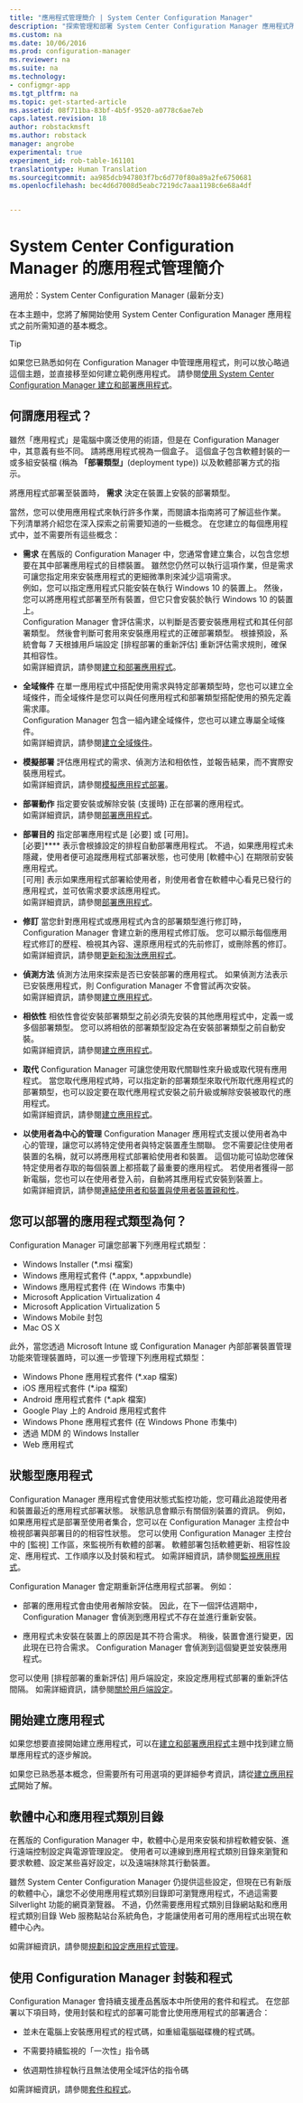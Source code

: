 ```yaml
---
title: "應用程式管理簡介 | System Center Configuration Manager"
description: "探索管理和部署 System Center Configuration Manager 應用程式所需的基本資訊。"
ms.custom: na
ms.date: 10/06/2016
ms.prod: configuration-manager
ms.reviewer: na
ms.suite: na
ms.technology:
- configmgr-app
ms.tgt_pltfrm: na
ms.topic: get-started-article
ms.assetid: 08f711ba-83bf-4b5f-9520-a0778c6ae7eb
caps.latest.revision: 18
author: robstackmsft
ms.author: robstack
manager: angrobe
experimental: true
experiment_id: rob-table-161101
translationtype: Human Translation
ms.sourcegitcommit: aa985dcb947803f7bc6d770f80a89a2fe6750681
ms.openlocfilehash: bec4d6d7008d5eabc7219dc7aaa1198c6e68a4df


---
```

# <a name="introduction-to-application-management-in-system-center-configuration-manager"></a>System Center Configuration Manager 的應用程式管理簡介

適用於：System Center Configuration Manager (最新分支)

在本主題中，您將了解開始使用 System Center Configuration Manager 應用程式之前所需知道的基本概念。  

> [!TIP]  
>  如果您已熟悉如何在 Configuration Manager 中管理應用程式，則可以放心略過這個主題，並直接移至如何建立範例應用程式。 請參閱[使用 System Center Configuration Manager 建立和部署應用程式](../../apps/get-started/create-and-deploy-an-application.md)。  

## <a name="what-is-an-application"></a>何謂應用程式？  
 雖然「應用程式」是電腦中廣泛使用的術語，但是在 Configuration Manager 中，其意義有些不同。 請將應用程式視為一個盒子。 這個盒子包含軟體封裝的一或多組安裝檔 (稱為 **「部署類型」**(deployment type)) 以及軟體部署方式的指示。  

 將應用程式部署至裝置時， **需求** 決定在裝置上安裝的部署類型。  

 當然，您可以使用應用程式來執行許多作業，而閱讀本指南將可了解這些作業。 下列清單將介紹您在深入探索之前需要知道的一些概念。 在您建立的每個應用程式中，並不需要所有這些概念：  



- **需求** 在舊版的 Configuration Manager 中，您通常會建立集合，以包含您想要在其中部署應用程式的目標裝置。 雖然您仍然可以執行這項作業，但是需求可讓您指定用來安裝應用程式的更細微準則來減少這項需求。<br> 例如，您可以指定應用程式只能安裝在執行 Windows 10 的裝置上。 然後，您可以將應用程式部署至所有裝置，但它只會安裝於執行 Windows 10 的裝置上。<br> Configuration Manager 會評估需求，以判斷是否要安裝應用程式和其任何部署類型。 然後會判斷可套用來安裝應用程式的正確部署類型。 根據預設，系統會每 7 天根據用戶端設定 [排程部署的重新評估] 重新評估需求規則，確保其相容性。<br> 如需詳細資訊，請參閱[建立和部署應用程式](../../apps/get-started/create-and-deploy-an-application.md)。 


- **全域條件** 在單一應用程式中搭配使用需求與特定部署類型時，您也可以建立全域條件，而全域條件是您可以與任何應用程式和部署類型搭配使用的預先定義需求庫。<br> Configuration Manager 包含一組內建全域條件，您也可以建立專屬全域條件。<br> 如需詳細資訊，請參閱[建立全域條件](../../apps/deploy-use/create-global-conditions.md)。


- **模擬部署** 評估應用程式的需求、偵測方法和相依性，並報告結果，而不實際安裝應用程式。<br> 如需詳細資訊，請參閱[模擬應用程式部署](../../apps/deploy-use/simulate-application-deployments.md)。 


- **部署動作** 指定要安裝或解除安裝 (支援時) 正在部署的應用程式。<br> 如需詳細資訊，請參閱[部署應用程式](../../apps/deploy-use/deploy-applications.md)。  


- **部署目的** 指定部署應用程式是 [必要] 或 [可用]。<br>
[必要]**** 表示會根據設定的排程自動部署應用程式。 不過，如果應用程式未隱藏，使用者便可追蹤應用程式部署狀態，也可使用 [軟體中心] 在期限前安裝應用程式。<br> [可用] 表示如果應用程式部署給使用者，則使用者會在軟體中心看見已發行的應用程式，並可依需求要求該應用程式。<br> 如需詳細資訊，請參閱[部署應用程式](../../apps/deploy-use/deploy-applications.md)。


- **修訂** 當您針對應用程式或應用程式內含的部署類型進行修訂時，Configuration Manager 會建立新的應用程式修訂版。 您可以顯示每個應用程式修訂的歷程、檢視其內容、還原應用程式的先前修訂，或刪除舊的修訂。<br> 如需詳細資訊，請參閱[更新和淘汰應用程式](../../apps/deploy-use/update-and-retire-applications.md)。


- **偵測方法** 偵測方法用來探索是否已安裝部署的應用程式。 如果偵測方法表示已安裝應用程式，則 Configuration Manager 不會嘗試再次安裝。<br> 如需詳細資訊，請參閱[建立應用程式](../../apps/deploy-use/create-applications.md)。 


- **相依性** 相依性會從安裝部署類型之前必須先安裝的其他應用程式中，定義一或多個部署類型。 您可以將相依的部署類型設定為在安裝部署類型之前自動安裝。<br> 如需詳細資訊，請參閱[建立應用程式](../../apps/deploy-use/create-applications.md)。  


- **取代** Configuration Manager 可讓您使用取代關聯性來升級或取代現有應用程式。 當您取代應用程式時，可以指定新的部署類型來取代所取代應用程式的部署類型，也可以設定要在取代應用程式安裝之前升級或解除安裝被取代的應用程式。<br> 如需詳細資訊，請參閱[建立應用程式](../../apps/deploy-use/create-applications.md)。


- **以使用者為中心的管理** Configuration Manager 應用程式支援以使用者為中心的管理，讓您可以將特定使用者與特定裝置產生關聯。 您不需要記住使用者裝置的名稱，就可以將應用程式部署給使用者和裝置。 這個功能可協助您確保特定使用者存取的每個裝置上都搭載了最重要的應用程式。 若使用者獲得一部新電腦，您也可以在使用者登入前，自動將其應用程式安裝到裝置上。<br> 如需詳細資訊，請參閱[連結使用者和裝置與使用者裝置親和性](../../apps/deploy-use/link-users-and-devices-with-user-device-affinity.md)。  

## <a name="what-application-types-can-you-deploy"></a>您可以部署的應用程式類型為何？  
 Configuration Manager 可讓您部署下列應用程式類型：  

- Windows Installer (*.msi 檔案)
- Windows 應用程式套件 (*.appx, \*.appxbundle)
- Windows 應用程式套件 (在 Windows 市集中)
- Microsoft Application Virtualization 4
- Microsoft Application Virtualization  5
- Windows Mobile 封包
- Mac OS X  


此外，當您透過 Microsoft Intune 或 Configuration Manager 內部部署裝置管理功能來管理裝置時，可以進一步管理下列應用程式類型：

- Windows Phone 應用程式套件 (*.xap 檔案)
- iOS 應用程式套件 (*.ipa 檔案)
- Android 應用程式套件 (*.apk 檔案)
- Google Play 上的 Android 應用程式套件
- Windows Phone 應用程式套件 (在 Windows Phone 市集中)
- 透過 MDM 的 Windows Installer
- Web 應用程式



## <a name="state-based-applications"></a>狀態型應用程式  
 Configuration Manager 應用程式會使用狀態式監控功能，您可藉此追蹤使用者和裝置最近的應用程式部署狀態。 狀態訊息會顯示有關個別裝置的資訊。 例如，如果應用程式是部署至使用者集合，您可以在 Configuration Manager 主控台中檢視部署與部署目的的相容性狀態。 您可以使用 Configuration Manager 主控台中的 [監視] 工作區，來監視所有軟體的部署。 軟體部署包括軟體更新、相容性設定、應用程式、工作順序以及封裝和程式。 如需詳細資訊，請參閱[監視應用程式](/sccm/apps/deploy-use/monitor-applications-from-the-console)。  

 Configuration Manager 會定期重新評估應用程式部署。 例如：  

-   部署的應用程式會由使用者解除安裝。 因此，在下一個評估週期中，Configuration Manager 會偵測到應用程式不存在並進行重新安裝。  

-   應用程式未安裝在裝置上的原因是其不符合需求。 稍後，裝置會進行變更，因此現在已符合需求。 Configuration Manager 會偵測到這個變更並安裝應用程式。  

 您可以使用 [排程部署的重新評估]  用戶端設定，來設定應用程式部署的重新評估間隔。 如需詳細資訊，請參閱[關於用戶端設定](../../core/clients/deploy/about-client-settings.md)。  

## <a name="get-started-creating-an-application"></a>開始建立應用程式  
 如果您想要直接開始建立應用程式，可以在[建立和部署應用程式](../../apps/get-started/create-and-deploy-an-application.md)主題中找到建立簡單應用程式的逐步解說。  

 如果您已熟悉基本概念，但需要所有可用選項的更詳細參考資訊，請從[建立應用程式](/sccm/apps/deploy-use/create-applications)開始了解。  

## <a name="software-center-and-the-application-catalog"></a>軟體中心和應用程式類別目錄  
 在舊版的 Configuration Manager 中，軟體中心是用來安裝和排程軟體安裝、進行遠端控制設定與電源管理設定。 使用者可以連線到應用程式類別目錄來瀏覽和要求軟體、設定某些喜好設定，以及遠端抹除其行動裝置。  

 雖然 System Center Configuration Manager 仍提供這些設定，但現在已有新版的軟體中心，讓您不必使用應用程式類別目錄即可瀏覽應用程式，不過這需要 Silverlight 功能的網頁瀏覽器。 不過，仍然需要應用程式類別目錄網站點和應用程式類別目錄 Web 服務點站台系統角色，才能讓使用者可用的應用程式出現在軟體中心內。  

 如需詳細資訊，請參閱[規劃和設定應用程式管理](../../apps/plan-design/plan-for-and-configure-application-management.md)。  

## <a name="using-configuration-manager-packages-and-programs"></a>使用 Configuration Manager 封裝和程式  
 Configuration Manager 會持續支援產品舊版本中所使用的套件和程式。 在您部署以下項目時，使用封裝和程式的部署可能會比使用應用程式的部署適合：  

-   並未在電腦上安裝應用程式的程式碼，如重組電腦磁碟機的程式碼。  

-   不需要持續監視的「一次性」指令碼  

-   依週期性排程執行且無法使用全域評估的指令碼  

 如需詳細資訊，請參閱[套件和程式](../../apps/deploy-use/packages-and-programs.md)。  




<!--HONumber=Dec16_HO3-->


